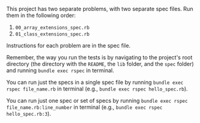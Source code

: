 This project has two separate problems, with two separate spec files. Run
them in the following order:

1. `00_array_extensions_spec.rb`
1. `01_class_extensions_spec.rb`

Instructions for each problem are in the spec file.

Remember, the way you run the tests is by navigating to the project's root
directory (the directory with the `README`, the `lib` folder, and the `spec`
folder) and running `bundle exec rspec` in terminal.

You can run just the specs in a single spec file by running `bundle exec rspec
file_name.rb` in terminal (e.g., `bundle exec rspec
hello_spec.rb`).

You can run just one spec or set of specs by running `bundle exec rspec
file_name.rb:line_number` in terminal (e.g., `bundle exec rspec
hello_spec.rb:3`).
